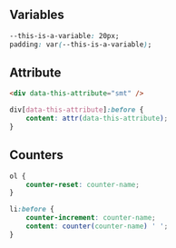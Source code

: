 ## Variables

```css
--this-is-a-variable: 20px;
padding: var(--this-is-a-variable);
```
## Attribute

```html
<div data-this-attribute="smt" />
```

```css
div[data-this-attribute]:before {
    content: attr(data-this-attribute);
}
```

## Counters

```css
ol {
    counter-reset: counter-name;
}

li:before {
    counter-increment: counter-name;
    content: counter(counter-name) ' ';
}
```